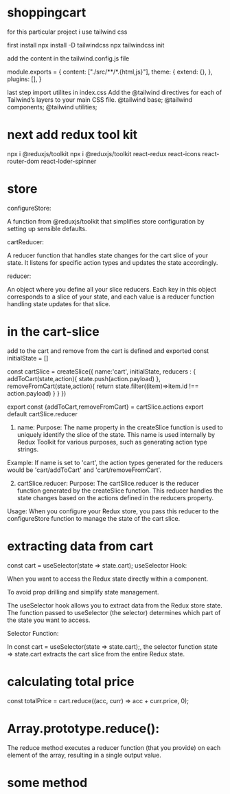  # shoppingcart

for this particular project i use tailwind css

first install
npx install -D tailwindcss
npx tailwindcss init


add the content in the tailwind.config.js file

module.exports = {
  content: ["./src/**/*.{html,js}"],
  theme: {
    extend: {},
  },
  plugins: [],
}

last step import utilites in index.css
Add the @tailwind directives for each of Tailwind’s layers to your main CSS file.
@tailwind base;
@tailwind components;
@tailwind utilities;

# next add redux tool kit
npx i @reduxjs/toolkit
npx i @reduxjs/toolkit react-redux react-icons react-router-dom react-loder-spinner 

# store 

configureStore:

A function from @reduxjs/toolkit that simplifies store configuration by setting up sensible defaults.

cartReducer:

A reducer function that handles state changes for the cart slice of your state. It listens for specific action types and updates the state accordingly.

reducer:

An object where you define all your slice reducers. Each key in this object corresponds to a slice of your state, and each value is a reducer function handling state updates for that slice.

# in the cart-slice
add to the cart and remove from the cart is defined and exported
const initialState = []

const cartSlice = createSlice({
  name:'cart',
  initialState,
  reducers : {
    addToCart(state,action){
      state.push(action.payload)
    },
    removeFromCart(state,action){
    return  state.filter((item)=>item.id !== action.payload)
    }
  }
})

export const {addToCart,removeFromCart} = cartSlice.actions
export default cartSlice.reducer


1. name:
Purpose: The name property in the createSlice function is used to uniquely identify the slice of the state. This name is used internally by Redux Toolkit for various purposes, such as generating action type strings.

Example: If name is set to 'cart', the action types generated for the reducers would be 'cart/addToCart' and 'cart/removeFromCart'.

2. cartSlice.reducer:
Purpose: The cartSlice.reducer is the reducer function generated by the createSlice function. This reducer handles the state changes based on the actions defined in the reducers property.

Usage: When you configure your Redux store, you pass this reducer to the configureStore function to manage the state of the cart slice.


# extracting data  from cart
const cart = useSelector(state => state.cart);
useSelector Hook:

When you want to access the Redux state directly within a component.

To avoid prop drilling and simplify state management.

The useSelector hook allows you to extract data from the Redux store state. The function passed to useSelector (the selector) determines which part of the state you want to access.

Selector Function:

In const cart = useSelector(state => state.cart);, the selector function state => state.cart extracts the cart slice from the entire Redux state.

# calculating total price
const totalPrice = cart.reduce((acc, curr) => acc + curr.price, 0);
# Array.prototype.reduce():

The reduce method executes a reducer function (that you provide) on each element of the array, 
resulting in a single output value.

#  some method 